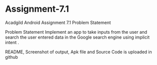 # Assignment-7.1
Acadgild Android Assignment 7.1
Problem Statement 

Problem Statement Implement an app to take inputs from the  user and search the user entered data in the Google search engine using implicit intent .

README, Screenshot of output, Apk file and Source Code is uploaded in github
